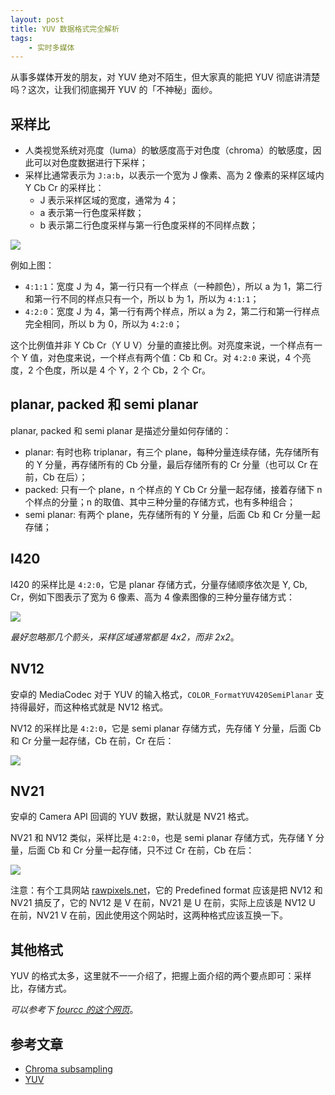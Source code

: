 ```yaml
---
layout: post
title: YUV 数据格式完全解析
tags:
    - 实时多媒体
---
```


从事多媒体开发的朋友，对 YUV 绝对不陌生，但大家真的能把 YUV 彻底讲清楚吗？这次，让我们彻底揭开 YUV 的「不神秘」面纱。

## 采样比

+ 人类视觉系统对亮度（luma）的敏感度高于对色度（chroma）的敏感度，因此可以对色度数据进行下采样；
+ 采样比通常表示为 `J:a:b`，以表示一个宽为 J 像素、高为 2 像素的采样区域内 Y Cb Cr 的采样比：
  - J 表示采样区域的宽度，通常为 4；
  - a 表示第一行色度采样数；
  - b 表示第二行色度采样与第一行色度采样的不同样点数；

![](https://imgs.piasy.com/2018-04-27-sampling_systems_and_ratios.png)

例如上图：

+ `4:1:1`：宽度 J 为 4，第一行只有一个样点（一种颜色），所以 a 为 1，第二行和第一行不同的样点只有一个，所以 b 为 1，所以为 `4:1:1`；
+ `4:2:0`：宽度 J 为 4，第一行有两个样点，所以 a 为 2，第二行和第一行样点完全相同，所以 b 为 0，所以为 `4:2:0`；

这个比例值并非 Y Cb Cr（Y U V）分量的直接比例。对亮度来说，一个样点有一个 Y 值，对色度来说，一个样点有两个值：Cb 和 Cr。对 `4:2:0` 来说，4 个亮度，2 个色度，所以是 4 个 Y，2 个 Cb，2 个 Cr。

## planar, packed 和 semi planar

planar, packed 和 semi planar 是描述分量如何存储的：

+ planar: 有时也称 triplanar，有三个 plane，每种分量连续存储，先存储所有的 Y 分量，再存储所有的 Cb 分量，最后存储所有的 Cr 分量（也可以 Cr 在前，Cb 在后）；
+ packed: 只有一个 plane，n 个样点的 Y Cb Cr 分量一起存储，接着存储下 n 个样点的分量；n 的取值、其中三种分量的存储方式，也有多种组合；
+ semi planar: 有两个 plane，先存储所有的 Y 分量，后面 Cb 和 Cr 分量一起存储；

## I420

I420 的采样比是 `4:2:0`，它是 planar 存储方式，分量存储顺序依次是 Y, Cb, Cr，例如下图表示了宽为 6 像素、高为 4 像素图像的三种分量存储方式：

![](https://imgs.piasy.com/2018-04-27-1600px-Yuv420.svg.png)

_最好忽略那几个箭头，采样区域通常都是 4x2，而非 2x2_。

## NV12

安卓的 MediaCodec 对于 YUV 的输入格式，`COLOR_FormatYUV420SemiPlanar` 支持得最好，而这种格式就是 NV12 格式。

NV12 的采样比是 `4:2:0`，它是 semi planar 存储方式，先存储 Y 分量，后面 Cb 和 Cr 分量一起存储，Cb 在前，Cr 在后：

![](https://imgs.piasy.com/2018-10-18-nv12format.jpg)

## NV21

安卓的 Camera API 回调的 YUV 数据，默认就是 NV21 格式。

NV21 和 NV12 类似，采样比是 `4:2:0`，也是 semi planar 存储方式，先存储 Y 分量，后面 Cb 和 Cr 分量一起存储，只不过 Cr 在前，Cb 在后：

![](https://imgs.piasy.com/2018-10-18-nv21format.png)

注意：有个工具网站 [rawpixels.net](http://rawpixels.net)，它的 Predefined format 应该是把 NV12 和 NV21 搞反了，它的 NV12 是 V 在前，NV21 是 U 在前，实际上应该是 NV12 U 在前，NV21 V 在前，因此使用这个网站时，这两种格式应该互换一下。

## 其他格式

YUV 的格式太多，这里就不一一介绍了，把握上面介绍的两个要点即可：采样比，存储方式。

_可以参考下 [fourcc 的这个网页](https://www.fourcc.org/yuv.php)_。

## 参考文章

+ [Chroma subsampling](https://en.wikipedia.org/wiki/Chroma_subsampling)
+ [YUV](https://wiki.videolan.org/YUV)
